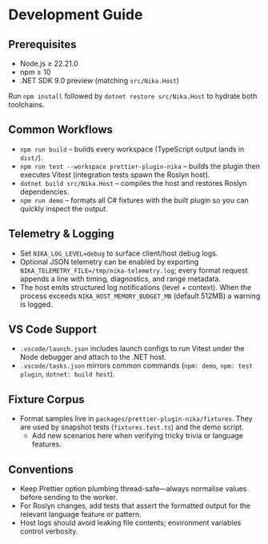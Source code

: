 # Development Guide

## Prerequisites

- Node.js ≥ 22.21.0
- npm ≥ 10
- .NET SDK 9.0 preview (matching `src/Nika.Host`)

Run `npm install` followed by `dotnet restore src/Nika.Host` to hydrate both toolchains.

## Common Workflows

- `npm run build` – builds every workspace (TypeScript output lands in `dist/`).
- `npm run test --workspace prettier-plugin-nika` – builds the plugin then executes Vitest (integration tests spawn the Roslyn host).
- `dotnet build src/Nika.Host` – compiles the host and restores Roslyn dependencies.
- `npm run demo` – formats all C# fixtures with the built plugin so you can quickly inspect the output.

## Telemetry & Logging

- Set `NIKA_LOG_LEVEL=debug` to surface client/host debug logs.
- Optional JSON telemetry can be enabled by exporting `NIKA_TELEMETRY_FILE=/tmp/nika-telemetry.log`; every format request appends a line with timing, diagnostics, and range metadata.
- The host emits structured log notifications (level + context). When the process exceeds `NIKA_HOST_MEMORY_BUDGET_MB` (default 512MB) a warning is logged.

## VS Code Support

- `.vscode/launch.json` includes launch configs to run Vitest under the Node debugger and attach to the .NET host.
- `.vscode/tasks.json` mirrors common commands (`npm: demo`, `npm: test plugin`, `dotnet: build host`).

## Fixture Corpus

- Format samples live in `packages/prettier-plugin-nika/fixtures`. They are used by snapshot tests (`fixtures.test.ts`) and the demo script.
  - Add new scenarios here when verifying tricky trivia or language features.

## Conventions

- Keep Prettier option plumbing thread-safe—always normalise values before sending to the worker.
- For Roslyn changes, add tests that assert the formatted output for the relevant language feature or pattern.
- Host logs should avoid leaking file contents; environment variables control verbosity.
